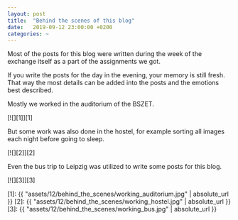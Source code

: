 ```yaml
---
layout: post
title:  "Behind the scenes of this blog"
date:   2019-09-12 23:00:00 +0200
categories: ~
---
```


Most of the posts for this blog were written during the week of the exchange
itself as a part of the assignments we got.

If you write the posts for the day in the evening, your memory is still fresh.
That way the most details can be added into the posts and the emotions best
described.

Mostly we worked in the auditorium of the BSZET.

[![][1]][1]

But some work was also done in the hostel, for example sorting all images each
night before going to sleep.

[![][2]][2]

Even the bus trip to Leipzig was utilized to write some posts for this blog.

[![][3]][3]

  [1]: {{ "assets/12/behind_the_scenes/working_auditorium.jpg" | absolute_url }}
  [2]: {{ "assets/12/behind_the_scenes/working_hostel.jpg" | absolute_url }}
  [3]: {{ "assets/12/behind_the_scenes/working_bus.jpg" | absolute_url }}
